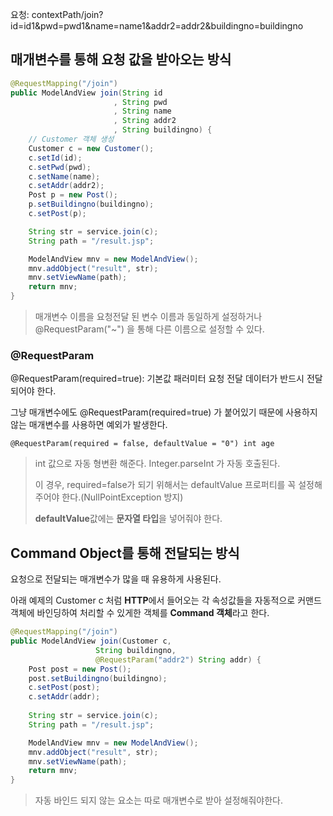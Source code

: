 요청: contextPath/join?id=id1&pwd=pwd1&name=name1&addr2=addr2&buildingno=buildingno

## 매개변수를 통해 요청 값을 받아오는 방식
```java
@RequestMapping("/join")
public ModelAndView join(String id
					   , String pwd
					   , String name
					   , String addr2
					   , String buildingno) {
	// Customer 객체 생성
	Customer c = new Customer();
	c.setId(id);
	c.setPwd(pwd);
	c.setName(name);
	c.setAddr(addr2);
	Post p = new Post();
	p.setBuildingno(buildingno);
	c.setPost(p);

	String str = service.join(c);
	String path = "/result.jsp";

	ModelAndView mnv = new ModelAndView();
	mnv.addObject("result", str);
	mnv.setViewName(path);
	return mnv;
}
```
>매개변수 이름을 요청전달 된 변수 이름과 동일하게 설정하거나
>@RequestParam("~") 을 통해 다른 이름으로 설정할 수 있다.

### @RequestParam
@RequestParam(required=true): 
기본값
패러미터 요청 전달 데이터가 반드시 전달되어야 한다.

그냥 매개변수에도 @RequestParam(required=true) 가 붙어있기 때문에 사용하지 않는 매개변수를 사용하면 예외가 발생한다.

`@RequestParam(required = false, defaultValue = "0") int age`
>int 값으로 자동 형변환 해준다. Integer.parseInt 가 자동 호출된다.
>
>이 경우, required=false가 되기 위해서는 defaultValue 프로퍼티를 꼭 설정해주어야 한다.(NullPointException 방지)
>
>**defaultValue**값에는 **문자열 타입**을 넣어줘야 한다.

## Command Object를 통해 전달되는 방식
요청으로 전달되는 매개변수가 많을 때 유용하게 사용된다.

아래 예제의 Customer c 처럼 
**HTTP**에서 들어오는 각 속성값들을 자동적으로 커맨드 객체에 바인딩하여 처리할 수 있게한 객체를 **Command 객체**라고 한다.
```java
@RequestMapping("/join")
public ModelAndView join(Customer c, 
				   String buildingno, 
				   @RequestParam("addr2") String addr) {
	Post post = new Post();
	post.setBuildingno(buildingno);
	c.setPost(post);
	c.setAddr(addr);
		
	String str = service.join(c);
	String path = "/result.jsp";

	ModelAndView mnv = new ModelAndView();
	mnv.addObject("result", str);
	mnv.setViewName(path);
	return mnv;
}
```
>자동 바인드 되지 않는 요소는 따로 매개변수로 받아 설정해줘야한다.
<!--stackedit_data:
eyJoaXN0b3J5IjpbMTk3NDMyOTIwMSwtMTU0ODg0MTE4NCwzOD
I3NTAxMDcsMTM5OTk2NTAwOV19
-->